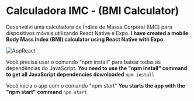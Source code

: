 # Calculadora IMC - (BMI Calculator)
Desenvolvi uma calculadora de Índice de Massa Corporal (IMC) para dispositivos móveis utilizando React Native e Expo.
**I have created a mobile Body Mass Index (BMI) calculator using React Native with Expo.**

![AppReact](https://github.com/Arthur-byte-code/ReactNative-bmiCalculator-/assets/152222113/894f89ac-a610-4813-9ba8-83a8bc118b09)


Você precisa usar o comando "npm install" para baixar todas as dependências do JavaScript.
**You need to use the "npm install" command to get all JavaScript dependencies downloaded** 
```npm install```


Você inicia o app com o comando "npm start"
**You starts the app with the "npm start" command**
```npm start```
